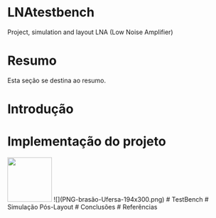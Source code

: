 # LNAtestbench
Project, simulation and layout LNA (Low Noise Amplifier)
# Resumo
Esta seção se destina ao resumo.

# Introdução
# Implementação do projeto
<img src="PNG-brasão-Ufersa-194x300.png" width="100" height="100" >
![](PNG-brasão-Ufersa-194x300.png)
# TestBench
# Simulação Pós-Layout
# Conclusões
# Referências

